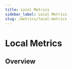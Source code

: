 ```yaml
---
title: Local Metrics 
sidebar_label: Local Metrics 
slug: /metrics/local-metrics
---
```


# Local Metrics

## Overview 
